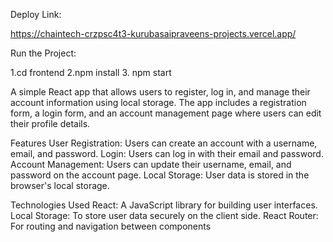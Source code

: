 Deploy Link:

https://chaintech-crzpsc4t3-kurubasaipraveens-projects.vercel.app/

Run the Project:

1.cd frontend
2.npm install
3. npm start

A simple React app that allows users to register, log in, and manage their account information using local storage. The app includes a registration form, a login form, and an account management page where users can edit their profile details.

Features
User Registration: Users can create an account with a username, email, and password.
Login: Users can log in with their email and password.
Account Management: Users can update their username, email, and password on the account page.
Local Storage: User data is stored in the browser's local storage.

Technologies Used
React: A JavaScript library for building user interfaces.
Local Storage: To store user data securely on the client side.
React Router: For routing and navigation between components
